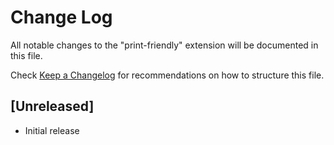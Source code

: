 # Change Log

All notable changes to the "print-friendly" extension will be documented in this file.

Check [Keep a Changelog](http://keepachangelog.com/) for recommendations on how to structure this file.

## [Unreleased]

- Initial release